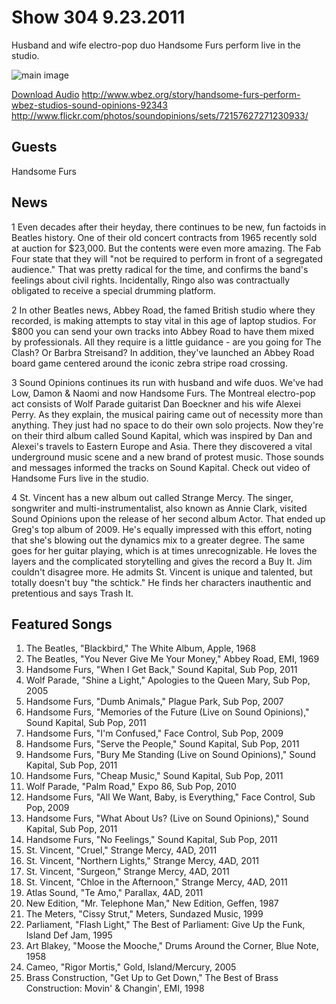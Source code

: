 # Show 304 9.23.2011
Husband and wife electro-pop duo Handsome Furs perform live in the studio.

![main image](http://www.soundopinions.org/images/2011/handsomefurs.jpg)

[Download Audio](http://audio.soundopinions.org/streams/2011/09/so_20110923.m3u)
http://www.wbez.org/story/handsome-furs-perform-wbez-studios-sound-opinions-92343
http://www.flickr.com/photos/soundopinions/sets/72157627271230933/

## Guests
Handsome Furs

## News
1 Even decades after their heyday, there continues to be new, fun factoids in Beatles history. One of their old concert contracts from 1965 recently sold at auction for $23,000. But the contents were even more amazing. The Fab Four state that they will "not be required to perform in front of a segregated audience." That was pretty radical for the time, and confirms the band's feelings about civil rights. Incidentally, Ringo also was contractually obligated to receive a special drumming platform.

2 In other Beatles news, Abbey Road, the famed British studio where they recorded, is making attempts to stay vital in this age of laptop studios. For $800 you can send your own tracks into Abbey Road to have them mixed by professionals. All they require is a little guidance - are you going for The Clash? Or Barbra Streisand? In addition, they've launched an Abbey Road board game centered around the iconic zebra stripe road crossing.

3 Sound Opinions continues its run with husband and wife duos. We've had Low, Damon & Naomi and now Handsome Furs. The Montreal electro-pop act consists of Wolf Parade guitarist Dan Boeckner and his wife Alexei Perry. As they explain, the musical pairing came out of necessity more than anything. They just had no space to do their own solo projects. Now they're on their third album called Sound Kapital, which was inspired by Dan and Alexei's travels to Eastern Europe and Asia. There they discovered a vital underground music scene and a new brand of protest music. Those sounds and messages informed the tracks on Sound Kapital. Check out video of Handsome Furs live in the studio.

4 St. Vincent has a new album out called Strange Mercy. The singer, songwriter and multi-instrumentalist, also known as Annie Clark, visited Sound Opinions upon the release of her second album Actor. That ended up Greg's top album of 2009. He's equally impressed with this effort, noting that she's blowing out the dynamics mix to a greater degree. The same goes for her guitar playing, which is at times unrecognizable. He loves the layers and the complicated storytelling and gives the record a Buy It. Jim couldn't disagree more. He admits St. Vincent is unique and talented, but totally doesn't buy "the schtick." He finds her characters inauthentic and pretentious and says Trash It. 

## Featured Songs
1. The Beatles, "Blackbird," The White Album, Apple, 1968
2. The Beatles, "You Never Give Me Your Money," Abbey Road, EMI, 1969
3. Handsome Furs, "When I Get Back," Sound Kapital, Sub Pop, 2011
4. Wolf Parade, "Shine a Light," Apologies to the Queen Mary, Sub Pop, 2005
5. Handsome Furs, "Dumb Animals," Plague Park, Sub Pop, 2007
6. Handsome Furs, "Memories of the Future (Live on Sound Opinions)," Sound Kapital, Sub Pop, 2011
7. Handsome Furs, "I'm Confused," Face Control, Sub Pop, 2009
8. Handsome Furs, "Serve the People," Sound Kapital, Sub Pop, 2011
9. Handsome Furs, "Bury Me Standing (Live on Sound Opinions)," Sound Kapital, Sub Pop, 2011
10. Handsome Furs, "Cheap Music," Sound Kapital, Sub Pop, 2011
11. Wolf Parade, "Palm Road," Expo 86, Sub Pop, 2010
12. Handsome Furs, "All We Want, Baby, is Everything," Face Control, Sub Pop, 2009
13. Handsome Furs, "What About Us? (Live on Sound Opinions)," Sound Kapital, Sub Pop, 2011
14. Handsome Furs, "No Feelings," Sound Kapital, Sub Pop, 2011
15. St. Vincent, "Cruel," Strange Mercy, 4AD, 2011
16. St. Vincent, "Northern Lights," Strange Mercy, 4AD, 2011
17. St. Vincent, "Surgeon," Strange Mercy, 4AD, 2011
18. St. Vincent, "Chloe in the Afternoon," Strange Mercy, 4AD, 2011
19. Atlas Sound, "Te Amo," Parallax, 4AD, 2011
20. New Edition, "Mr. Telephone Man," New Edition, Geffen, 1987
21. The Meters, "Cissy Strut," Meters, Sundazed Music, 1999
22. Parliament, "Flash Light," The Best of Parliament: Give Up the Funk, Island Def Jam, 1995
23. Art Blakey, "Moose the Mooche," Drums Around the Corner, Blue Note, 1958
24. Cameo, "Rigor Mortis," Gold, Island/Mercury, 2005
25. Brass Construction, "Get Up to Get Down," The Best of Brass Construction: Movin' & Changin', EMI, 1998
